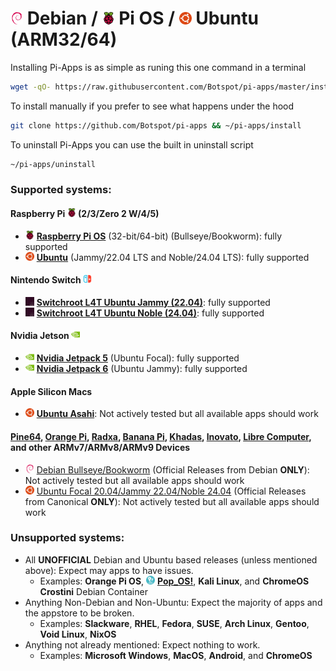 <div class="infobox top">

# <img src="/img/other-icons/debian-icon.svg" height="20" /> Debian / <img src="/img/other-icons/raspberrypi-icon.svg" height="20" /> Pi OS / <img src="/img/other-icons/ubuntu-icon.svg" height="20" /> Ubuntu (ARM32/64)

Installing Pi-Apps is as simple as runing this one command in a terminal
```bash
wget -qO- https://raw.githubusercontent.com/Botspot/pi-apps/master/install | bash
```

To install manually if you prefer to see what happens under the hood
```bash
git clone https://github.com/Botspot/pi-apps && ~/pi-apps/install
```

To uninstall Pi-Apps you can use the built in uninstall script
```bash
~/pi-apps/uninstall
```

### Supported systems:
#### Raspberry Pi <img src="/img/other-icons/raspberrypi-icon.svg" height="14"> (2/3/Zero 2 W/4/5)
- <img src="/img/other-icons/raspberrypi-icon.svg" height="14"> [**Raspberry Pi OS**](https://www.raspberrypi.com/software/operating-systems/) (32-bit/64-bit) (Bullseye/Bookworm): <span style="color:var(--success-dark);">fully supported</span>
- <img src="/img/other-icons/ubuntu-icon.svg" height="14"> [**Ubuntu**](https://ubuntu.com/download/raspberry-pi) (Jammy/22.04 LTS and Noble/24.04 LTS): <span style="color:var(--success-dark);">fully supported</span>
#### Nintendo Switch <img src=/img/other-icons/switch-icon.svg height="14">
- <img src=/img/other-icons/switchroot-icon.png height="14"> [**Switchroot L4T Ubuntu Jammy (22.04)**](https://wiki.switchroot.org/wiki/linux/l4t-ubuntu-jammy-installation-guide): <span style="color:var(--success-dark);">fully supported</span>
- <img src=/img/other-icons/switchroot-icon.png height="14"> [**Switchroot L4T Ubuntu Noble (24.04)**](https://wiki.switchroot.org/wiki/linux/l4t-ubuntu-noble-installation-guide): <span style="color:var(--success-dark);">fully supported</span>
#### Nvidia Jetson <img src=/img/other-icons/nvidia-icon.svg height="14">
- <img src=/img/other-icons/nvidia-icon.svg height="14"> [**Nvidia Jetpack 5**](https://developer.nvidia.com/embedded/jetpack-sdk-513) (Ubuntu Focal): <span style="color:var(--success-dark);">fully supported</span>
- <img src=/img/other-icons/nvidia-icon.svg height="14"> [**Nvidia Jetpack 6**](https://developer.nvidia.com/embedded/jetpack-sdk-60dp) (Ubuntu Jammy): <span style="color:var(--success-dark);">fully supported</span>
#### Apple Silicon Macs
- <img src="/img/other-icons/ubuntu-icon.svg" height="14"> [**Ubuntu Asahi**](https://ubuntuasahi.org/): <span style="color:var(--warn-dark);">Not actively tested but all available apps should work</span>
#### [**Pine64**](https://www.pine64.org/), [**Orange Pi**](http://www.orangepi.org/), [**Radxa**](https://rockpi.org/), [**Banana Pi**](https://banana-pi.org/), [**Khadas**](https://www.khadas.com/), [**Inovato**](https://www.inovato.com/), [**Libre Computer**](https://libre.computer/), and other **ARMv7/ARMv8/ARMv9** Devices
- <img src="/img/other-icons/debian-icon.svg" height="14"> [Debian Bullseye/Bookworm](https://www.debian.org/distrib/) (Official Releases from Debian **ONLY**): <span style="color:var(--warn-dark);">Not actively tested but all available apps should work</span>
- <img src="/img/other-icons/ubuntu-icon.svg" height="14"> [Ubuntu Focal 20.04/Jammy 22.04/Noble 24.04](https://ubuntu.com/download/desktop) (Official Releases from Canonical **ONLY**): <span style="color:var(--warn-dark);">Not actively tested but all available apps should work</span>

### Unsupported systems:
- All **UNOFFICIAL** Debian and Ubuntu based releases (unless mentioned above): <span style="color:var(--danger-dark);">Expect may apps to have issues.</span>
  - Examples: **Orange Pi OS**, <img src="/img/other-icons/pop-os.svg" height="14"> [**Pop_OS!**](https://pop.system76.com/), **Kali Linux**, and **ChromeOS Crostini** Debian Container
- Anything Non-Debian and Non-Ubuntu: <span style="color:var(--danger-dark);">Expect the majority of apps and the appstore to be broken.</span>
  - Examples: **Slackware**, **RHEL**, **Fedora**, **SUSE**, **Arch Linux**, **Gentoo**, **Void Linux**, **NixOS**
- Anything not already mentioned: <span style="color:var(--danger-dark);">Expect nothing to work.</span>
  - Examples: **Microsoft Windows**, **MacOS**, **Android**, and **ChromeOS**
</div>
